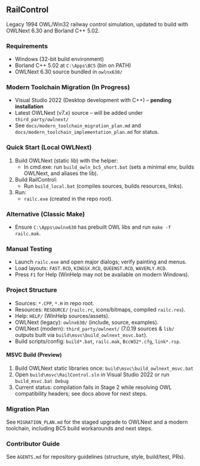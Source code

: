 ## RailControl

Legacy 1994 OWL/Win32 railway control simulation, updated to build with OWLNext 6.30 and Borland C++ 5.02.

### Requirements
- Windows (32-bit build environment)
- Borland C++ 5.02 at `C:\Apps\BC5` (bin on PATH)
- OWLNext 6.30 source bundled in `owlnx630/`

### Modern Toolchain Migration (In Progress)
- Visual Studio 2022 (Desktop development with C++) – **pending installation**
- Latest OWLNext (v7.x) source – will be added under `third_party/owlnext/`
- See `docs/modern_toolchain_migration_plan.md` and `docs/modern_toolchain_implementation_plan.md` for status.

### Quick Start (Local OWLNext)
1) Build OWLNext (static lib) with the helper:
   - In cmd.exe: run `build_owln_bc5_short.bat` (sets a minimal env, builds OWLNext, and aliases the lib).
2) Build RailControl:
   - Run `build_local.bat` (compiles sources, builds resources, links).
3) Run:
   - `railc.exe` (created in the repo root).

### Alternative (Classic Make)
- Ensure `C:\Apps\owlnx630` has prebuilt OWL libs and run `make -f railc.mak`.

### Manual Testing
- Launch `railc.exe` and open major dialogs; verify painting and menus.
- Load layouts: `FAST.RCD`, `KINGSX.RCD`, `QUEENST.RCD`, `WAVERLY.RCD`.
- Press `F1` for Help (WinHelp may not be available on modern Windows).

### Project Structure
- Sources: `*.CPP`, `*.H` in repo root.
- Resources: `RESOURCE/` (`railc.rc`, icons/bitmaps, compiled `railc.res`).
- Help: `HELP/` (WinHelp sources/assets).
- OWLNext (legacy): `owlnx630/` (include, source, examples).
- OWLNext (modern): `third_party/owlnext/` (7.0.19 sources & `lib/` outputs built via `build\msvc\build_owlnext_msvc.bat`).
- Build scripts/config: `build*.bat`, `railc.mak`, `BccW32*.cfg`, `link*.rsp`.

#### MSVC Build (Preview)
1. Build OWLNext static libraries once: `build\msvc\build_owlnext_msvc.bat`
2. Open `build\msvc\RailControl.sln` in Visual Studio 2022 or run  
   `build_msvc.bat Debug`
3. Current status: compilation fails in Stage 2 while resolving OWL compatibility headers; see docs above for next steps.

### Migration Plan
See `MIGRATION_PLAN.md` for the staged upgrade to OWLNext and a modern toolchain, including BC5 build workarounds and next steps.

### Contributor Guide
See `AGENTS.md` for repository guidelines (structure, style, build/test, PRs).

